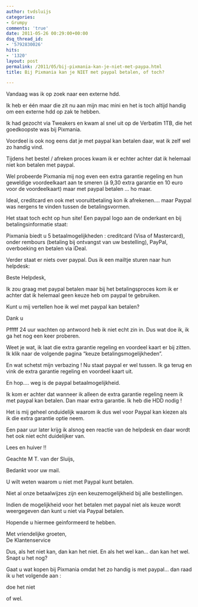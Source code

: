 ```yaml
---
author: tvdsluijs
categories:
- Grumpy
comments: 'true'
date: 2011-05-26 00:29:00+00:00
dsq_thread_id:
- '5792830026'
hits:
- '1320'
layout: post
permalink: /2011/05/bij-pixmania-kan-je-niet-met-paypa.html
title: Bij Pixmania kan je NIET met paypal betalen, of toch?

---
```

Vandaag was ik op zoek naar een externe hdd.

Ik heb er één maar die zit nu aan mijn mac mini en het is toch altijd handig om een externe hdd op zak te hebben.

Ik had gezocht via Tweakers en kwam al snel uit op de Verbatim 1TB, die het goedkoopste was bij Pixmania.

Voordeel is ook nog eens dat je met paypal kan betalen daar, wat ik zelf wel zo handig vind.

Tijdens het bestel / afreken proces kwam ik er echter achter dat ik helemaal niet kon betalen met paypal.

Wel probeerde Pixmania mij nog even een extra garantie regeling en hun geweldige voordeelkaart aan te smeren (á 9,30 extra garantie en 10 euro voor de voordeelkaart) maar met paypal betalen … ho maar.

Ideal, creditcard en ook met vooruitbetaling kon ik afrekenen…. maar Paypal was nergens te vinden tussen de betalingsvormen.

Het staat toch echt op hun site! Een paypal logo aan de onderkant en bij betalingsinformatie staat: 

Pixmania biedt u 5 betaalmogelijkheden : creditcard (Visa of Mastercard), onder rembours (betaling bij ontvangst van uw bestelling), PayPal, overboeking en betalen via iDeal.

Verder staat er niets over paypal. Dus ik een mailtje sturen naar hun helpdesk:

Beste Helpdesk,

Ik zou graag met paypal betalen maar bij het betalingsproces kom ik er achter dat ik helemaal geen keuze heb om paypal te gebruiken.

Kunt u mij vertellen hoe ik wel met paypal kan betalen?

Dank u

Pfffff 24 uur wachten op antwoord heb ik niet echt zin in. Dus wat doe ik, ik ga het nog een keer proberen.

Weet je wat, ik laat die extra garantie regeling en voordeel kaart er bij zitten. Ik klik naar de volgende pagina “keuze betalingsmogelijkheden”.

En wat schetst mijn verbazing ! Nu staat paypal er wel tussen. Ik ga terug en vink de extra garantie regeling en voordeel kaart uit.

En hop…. weg is de paypal betaalmogelijkheid.

Ik kom er achter dat wanneer ik alleen de extra garantie regeling neem ik met paypal kan betalen. Dan maar extra garantie. Ik heb die HDD nodig !

Het is mij geheel onduidelijk waarom ik dus wel voor Paypal kan kiezen als ik die extra garantie optie neem.

Een paar uur later krijg ik alsnog een reactie van de helpdesk en daar wordt het ook niet echt duidelijker van.

Lees en huiver !!

Geachte M T. van der Sluijs, 

Bedankt voor uw mail.

U wilt weten waarom u niet met Paypal kunt betalen.

Niet al onze betaalwijzes zijn een keuzemogelijkheid bij alle bestellingen.

Indien de mogelijkheid voor het betalen met paypal niet als keuze wordt weergegeven dan kunt u niet via Paypal betalen.

Hopende u hiermee geinformeerd te hebben.

Met vriendelijke groeten,  
De Klantenservice

Dus, als het niet kan, dan kan het niet. En als het wel kan… dan kan het wel. Snapt u het nog?

Gaat u wat kopen bij Pixmania omdat het zo handig is met paypal… dan raad ik u het volgende aan :

doe het niet

of wel.